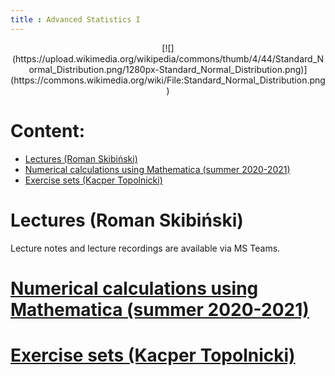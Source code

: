 ```yaml
---
title : Advanced Statistics I
---
```


<center>
[![](https://upload.wikimedia.org/wikipedia/commons/thumb/4/44/Standard_Normal_Distribution.png/1280px-Standard_Normal_Distribution.png)](https://commons.wikimedia.org/wiki/File:Standard_Normal_Distribution.png)
</center>



# Content:

* [Lectures (Roman Skibiński)](#lectures-roman-skibiński)
* [Numerical calculations using Mathematica (summer 2020-2021)](./00en_inv.html)
* [Exercise sets (Kacper Topolnicki)](./000en_inv.html)



# Lectures (Roman Skibiński)

Lecture notes and lecture recordings are available 
via MS Teams.


# [Numerical calculations using Mathematica (summer 2020-2021)](./00en_inv.html)



# [Exercise sets (Kacper Topolnicki)](./000en_inv.html)


